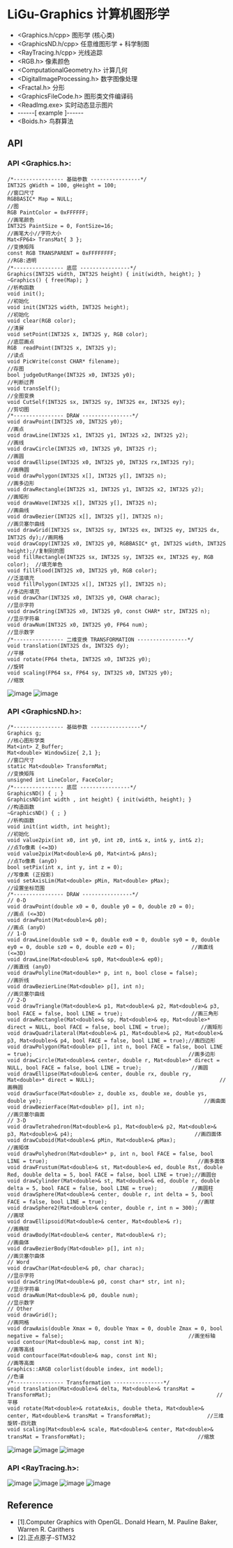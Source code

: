 # LiGu-Graphics 计算机图形学  
* <Graphics.h/cpp>				图形学 (核心类)
* <GraphicsND.h/cpp>			任意维图形学 + 科学制图
* <RayTracing.h/cpp>			光线追踪
* <RGB.h>						像素颜色
* <ComputationalGeometry.h>		计算几何
* <DigitalImageProcessing.h>	数字图像处理
* <Fractal.h>					分形
* <GraphicsFileCode.h>			图形类文件编译码
* <ReadImg.exe>					实时动态显示图片
* ------[ example ]------ 
* <Boids.h>						鸟群算法   

## API
### API <Graphics.h>:  
```
/*---------------- 基础参数 ----------------*/
INT32S gWidth = 100, gHeight = 100;										//窗口尺寸
RGBBASIC* Map = NULL;													//图
RGB PaintColor = 0xFFFFFF;												//画笔颜色
INT32S PaintSize = 0, FontSize=16;										//画笔大小//字符大小
Mat<FP64> TransMat{ 3 };												//变换矩阵
const RGB TRANSPARENT = 0xFFFFFFFF;										//RGB:透明
/*---------------- 底层 ----------------*/
Graphics(INT32S width, INT32S height) { init(width, height); }
~Graphics() { free(Map); }												//析构函数
void init();															//初始化
void init(INT32S width, INT32S height);									//初始化
void clear(RGB color);	 												//清屏
void setPoint(INT32S x, INT32S y, RGB color);							//底层画点
RGB  readPoint(INT32S x, INT32S y); 									//读点 
void PicWrite(const CHAR* filename);									//存图
bool judgeOutRange(INT32S x0, INT32S y0);								//判断过界
void transSelf();														//全图变换
void CutSelf(INT32S sx, INT32S sy, INT32S ex, INT32S ey);				//剪切图
/*---------------- DRAW ----------------*/
void drawPoint(INT32S x0, INT32S y0);									//画点
void drawLine(INT32S x1, INT32S y1, INT32S x2, INT32S y2);				//画线
void drawCircle(INT32S x0, INT32S y0, INT32S r);					    //画圆
void drawEllipse(INT32S x0, INT32S y0, INT32S rx,INT32S ry);			//画椭圆
void drawPolygon(INT32S x[], INT32S y[], INT32S n);						//画多边形
void drawRectangle(INT32S x1, INT32S y1, INT32S x2, INT32S y2);		   	//画矩形
void drawWave(INT32S x[], INT32S y[], INT32S n);						//画曲线
void drawBezier(INT32S x[], INT32S y[], INT32S n);						//画贝塞尔曲线
void drawGrid(INT32S sx, INT32S sy, INT32S ex, INT32S ey, INT32S dx, INT32S dy);//画网格
void drawCopy(INT32S x0, INT32S y0, RGBBASIC* gt, INT32S width, INT32S height);//复制别的图
void fillRectangle(INT32S sx, INT32S sy, INT32S ex, INT32S ey, RGB color);	//填充单色
void fillFlood(INT32S x0, INT32S y0, RGB color);						//泛滥填充
void fillPolygon(INT32S x[], INT32S y[], INT32S n);						//多边形填充
void drawChar(INT32S x0, INT32S y0, CHAR charac);						//显示字符
void drawString(INT32S x0, INT32S y0, const CHAR* str, INT32S n);		//显示字符串
void drawNum(INT32S x0, INT32S y0, FP64 num);							//显示数字
/*---------------- 二维变换 TRANSFORMATION ----------------*/
void translation(INT32S dx, INT32S dy);									//平移
void rotate(FP64 theta, INT32S x0, INT32S y0);							//旋转
void scaling(FP64 sx, FP64 sy, INT32S x0, INT32S y0);					//缩放
```
![image](https://github.com/LiGuer/LiGu_Graphics/blob/master/example/LIGU-2D.jpg) 
![image](https://github.com/LiGuer/LiGu_Graphics/blob/master/example/LIGU-2D-Stm32.jpg) 

### API <GraphicsND.h>:
```
/*---------------- 基础参数 ----------------*/
Graphics g;																//核心图形学类
Mat<int> Z_Buffer;
Mat<double> WindowSize{ 2,1 };											//窗口尺寸
static Mat<double> TransformMat;										//变换矩阵
unsigned int LineColor, FaceColor;
/*---------------- 底层 ----------------*/
GraphicsND() { ; }
GraphicsND(int width , int height) { init(width, height); }				//构造函数
~GraphicsND() { ; }														//析构函数
void init(int width, int height);										//初始化
void value2pix(int x0, int y0, int z0, int& x, int& y, int& z);			//点To像素 (<=3D)
void value2pix(Mat<double>& p0, Mat<int>& pAns);						//点To像素 (anyD)
bool setPix(int x, int y, int z = 0);									//写像素 (正投影)
void setAxisLim(Mat<double> pMin, Mat<double> pMax);					//设置坐标范围
/*---------------- DRAW ----------------*/
// 0-D
void drawPoint(double x0 = 0, double y0 = 0, double z0 = 0);			//画点 (<=3D)
void drawPoint(Mat<double>& p0);										//画点 (anyD)
// 1-D
void drawLine(double sx0 = 0, double ex0 = 0, double sy0 = 0, double ey0 = 0, double sz0 = 0, double ez0 = 0);					//画直线 (<=3D)
void drawLine(Mat<double>& sp0, Mat<double>& ep0);						//画直线 (anyD)
void drawPolyline(Mat<double>* p, int n, bool close = false);			//画折线
void drawBezierLine(Mat<double> p[], int n);							//画贝塞尔曲线
// 2-D
void drawTriangle(Mat<double>& p1, Mat<double>& p2, Mat<double>& p3, bool FACE = false, bool LINE = true);						//画三角形
void drawRectangle(Mat<double>& sp, Mat<double>& ep, Mat<double>* direct = NULL, bool FACE = false, bool LINE = true);			//画矩形
void drawQuadrilateral(Mat<double>& p1, Mat<double>& p2, Mat<double>& p3, Mat<double>& p4, bool FACE = false, bool LINE = true);//画四边形
void drawPolygon(Mat<double> p[], int n, bool FACE = false, bool LINE = true);													//画多边形
void drawCircle(Mat<double>& center, double r, Mat<double>* direct = NULL, bool FACE = false, bool LINE = true);				//画圆
void drawEllipse(Mat<double>& center, double rx, double ry, Mat<double>* direct = NULL);										//画椭圆
void drawSurface(Mat<double> z, double xs, double xe, double ys, double ye);													//画曲面
void drawBezierFace(Mat<double> p[], int n);																					//画贝塞尔曲面
// 3-D
void drawTetrahedron(Mat<double>& p1, Mat<double>& p2, Mat<double>& p3, Mat<double>& p4);										//画四面体
void drawCuboid(Mat<double>& pMin, Mat<double>& pMax);																			//画矩体
void drawPolyhedron(Mat<double>* p, int n, bool FACE = false, bool LINE = true);												//画多面体
void drawFrustum(Mat<double>& st, Mat<double>& ed, double Rst, double Red, double delta = 5, bool FACE = false, bool LINE = true);//画圆台
void drawCylinder(Mat<double>& st, Mat<double>& ed, double r, double delta = 5, bool FACE = false, bool LINE = true);			//画圆柱
void drawSphere(Mat<double>& center, double r, int delta = 5, bool FACE = false, bool LINE = true);								//画球
void drawSphere2(Mat<double>& center, double r, int n = 300);																	//画球
void drawEllipsoid(Mat<double>& center, Mat<double>& r);																		//画椭球
void drawBody(Mat<double>& center, Mat<double>& r);																				//画曲体
void drawBezierBody(Mat<double> p[], int n);																					//画贝塞尔曲体
// Word
void drawChar(Mat<double>& p0, char charac);							//显示字符
void drawString(Mat<double>& p0, const char* str, int n);				//显示字符串
void drawNum(Mat<double>& p0, double num);								//显示数字
// Other
void drawGrid();																												//画网格
void drawAxis(double Xmax = 0, double Ymax = 0, double Zmax = 0, bool negative = false);										//画坐标轴
void contour(Mat<double>& map, const int N);																					//画等高线
void contourface(Mat<double>& map, const int N);																				//画等高面
Graphics::ARGB colorlist(double index, int model);																				//色谱
/*---------------- Transformation ----------------*/
void translation(Mat<double>& delta, Mat<double>& transMat = TransformMat);														//平移
void rotate(Mat<double>& rotateAxis, double theta, Mat<double>& center, Mat<double>& transMat = TransformMat);					//三维旋转-四元数
void scaling(Mat<double>& scale, Mat<double>& center, Mat<double>& transMat = TransformMat);									//缩放
```  
![image](https://github.com/LiGuer/LiGu_Graphics/blob/master/example/LIGU-3D-surface.jpg) 
![image](https://github.com/LiGuer/LiGu_Graphics/blob/master/example/LIGU-3D-flower.jpg) 
![image](https://github.com/LiGuer/LiGu_Graphics/blob/master/example/LIGU-3D-Tree.png) 

### API <RayTracing.h>:
![image](https://github.com/LiGuer/LiGu_Graphics/blob/master/example/LIGU-RayTracing.png) 
![image](https://github.com/LiGuer/LiGu_Graphics/blob/master/example/LIGU-RayTracing-Shpere.png) 
![image](https://github.com/LiGuer/LiGu_Graphics/blob/master/example/LIGU-RayTracing-Room.png) 
![image](https://github.com/LiGuer/LiGu_Graphics/blob/master/example/LIGU-RayTracing2.png) 
## Reference
* [1].Computer Graphics with OpenGL. Donald Hearn, M. Pauline Baker, Warren R. Carithers
* [2].正点原子-STM32